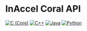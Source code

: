 # InAccel Coral API

[![C (Core)](https://img.shields.io/static/v1?logo=c&color=a8b9cc&label=C%20(Core)&message=2.1&style=for-the-badge)](src/main/c)
[![C++](https://img.shields.io/static/v1?logo=c%2b%2b&color=00599c&label=C%2B%2B&message=2.1.0&style=for-the-badge)](src/main/cpp)
[![Java](https://img.shields.io/static/v1?logo=java&color=007396&label=Java&message=2.1.0&style=for-the-badge)](src/main/java)
[![Python](https://img.shields.io/static/v1?logo=python&color=3776ab&label=Python&message=2.0.0&style=for-the-badge)](src/main/python)

